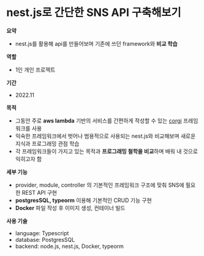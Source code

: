 # nest.js로 간단한 SNS API 구축해보기

**요약**

- nest.js를 활용해 api를 만들어보며 기존에 쓰던 framework와 **비교 학습**

**역할**

- 1인 개인 프로젝트

**기간**

- 2022.11

**목적**

- 그동안 주로 **aws lambda** 기반의 서비스를 간편하게 작성할 수 있는 [corgi](https://www.npmjs.com/package/vingle-corgi?activeTab=readme) 프레임워크를 사용
- 익숙한 프레임워크에서 벗어나 범용적으로 사용되는 nest.js와 비교해보며 새로운 지식과 프로그래밍 관점 학습
- 각 프레임워크들이 가지고 있는 목적과 **프로그래밍 철학을 비교**하며 배워 내 것으로 익히고자 함


**세부 기능**

- provider, module, controller 의 기본적인 프레임워크 구조에 맞춰 SNS에 필요한 REST API 구현
- **postgresSQL, typeorm** 이용해 기본적인 CRUD 기능 구현
- **Docker** 파일 작성 후 이미지 생성, 컨테이너 빌드

**사용 기술**

- language: Typescript
- database: PostgresSQL
- backend: node.js, nest.js, Docker, typeorm